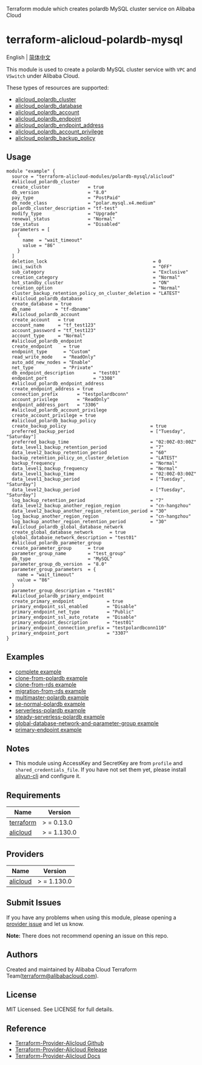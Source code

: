 Terraform module which creates polardb MySQL cluster service on Alibaba Cloud

terraform-alicloud-polardb-mysql
=====================================================================

English | [简体中文](README-CN.md)

This module is used to create a polardb MySQL cluster service with `VPC` and `VSwitch` under Alibaba Cloud.

These types of resources are supported:


* [alicloud_polardb_cluster](https://registry.terraform.io/providers/aliyun/alicloud/latest/docs/resources/polardb_cluster)
* [alicloud_polardb_database](https://registry.terraform.io/providers/aliyun/alicloud/latest/docs/resources/polardb_database)
* [alicloud_polardb_account](https://registry.terraform.io/providers/aliyun/alicloud/latest/docs/resources/polardb_account)
* [alicloud_polardb_endpoint](https://registry.terraform.io/providers/aliyun/alicloud/latest/docs/resources/polardb_endpoint)
* [alicloud_polardb_endpoint_address](https://registry.terraform.io/providers/aliyun/alicloud/latest/docs/resources/polardb_endpoint_address)
* [alicloud_polardb_account_privilege](https://registry.terraform.io/providers/aliyun/alicloud/latest/docs/resources/polardb_account_privilege)
* [alicloud_polardb_backup_policy](https://registry.terraform.io/providers/aliyun/alicloud/latest/docs/resources/polardb_backup_policy)

## Usage

```hcl
module "example" {
  source = "terraform-alicloud-modules/polardb-mysql/alicloud"
  #alicloud_polardb_cluster
  create_cluster              = true
  db_version                  = "8.0"
  pay_type                    = "PostPaid"
  db_node_class               = "polar.mysql.x4.medium"
  polardb_cluster_description = "tf-test"
  modify_type                 = "Upgrade"
  renewal_status              = "Normal"
  tde_status                  = "Disabled"
  parameters = [
    {
      name  = "wait_timeout"
      value = "86"
    }
  ]
  deletion_lock                                       = 0
  imci_switch                                         = "OFF"
  sub_category                                        = "Exclusive"
  creation_category                                   = "Normal"
  hot_standby_cluster                                 = "ON"
  creation_option                                     = "Normal"
  cluster_backup_retention_policy_on_cluster_deletion = "LATEST"
  #alicloud_polardb_database
  create_database = true
  db_name         = "tf-dbname"
  #alicloud_polardb_account
  create_account   = true
  account_name     = "tf_test123"
  account_password = "tf_test123"
  account_type     = "Normal"
  #alicloud_polardb_endpoint
  create_endpoint    = true
  endpoint_type      = "Custom"
  read_write_mode    = "ReadOnly"
  auto_add_new_nodes = "Enable"
  net_type           = "Private"
  db_endpoint_description       = "test01"
  endpoint_port                 = "3308"
  #alicloud_polardb_endpoint_address
  create_endpoint_address = true
  connection_prefix       = "testpolardbconn"
  account_privilege       = "ReadOnly"
  endpoint_address_port   = "3306"
  #alicloud_polardb_account_privilege
  create_account_privilege = true
  #alicloud_polardb_backup_policy
  create_backup_policy                               = true
  preferred_backup_period                            = ["Tuesday", "Saturday"]
  preferred_backup_time                              = "02:00Z-03:00Z"
  data_level1_backup_retention_period                = "7"
  data_level2_backup_retention_period                = "60"
  backup_retention_policy_on_cluster_deletion        = "LATEST"
  backup_frequency                                   = "Normal"
  data_level1_backup_frequency                       = "Normal"
  data_level1_backup_time                            = "02:00Z-03:00Z"
  data_level1_backup_period                          = ["Tuesday", "Saturday"]
  data_level2_backup_period                          = ["Tuesday", "Saturday"]
  log_backup_retention_period                        = "7"
  data_level2_backup_another_region_region           = "cn-hangzhou"
  data_level2_backup_another_region_retention_period = "30"
  log_backup_another_region_region                   = "cn-hangzhou"
  log_backup_another_region_retention_period         = "30"
  #alicloud_polardb_global_database_network
  create_global_database_network      = true
  global_database_network_description = "test01"
  #alicloud_polardb_parameter_group
  create_parameter_group      = true
  parameter_group_name        = "test_group"
  db_type                     = "MySQL"
  parameter_group_db_version  = "8.0"
  parameter_group_parameters  = {
    name = "wait_timeout"
    value = "86"
  }
  parameter_group_description = "test01"
  #alicloud_polardb_primary_endpoint
  create_primary_endpoint            = true
  primary_endpoint_ssl_enabled       = "Disable"
  primary_endpoint_net_type          = "Public"
  primary_endpoint_ssl_auto_rotate   = "Disable"
  primary_endpoint_description       = "test01"
  primary_endpoint_connection_prefix = "testpolardbconn110"
  primary_endpoint_port              = "3307"
}
```

## Examples

* [complete example](https://github.com/terraform-alicloud-modules/terraform-alicloud-polardb-mysql/tree/main/examples/complete)
* [clone-from-polardb example](https://github.com/terraform-alicloud-modules/terraform-alicloud-polardb-mysql/tree/main/examples/clone-from-polardb)
* [clone-from-rds example](https://github.com/terraform-alicloud-modules/terraform-alicloud-polardb-mysql/tree/main/examples/clone-from-rds)
* [migration-from-rds example](https://github.com/terraform-alicloud-modules/terraform-alicloud-polardb-mysql/tree/main/examples/migration-from-rds)
* [multimaster-polardb example](https://github.com/terraform-alicloud-modules/terraform-alicloud-polardb-mysql/tree/main/examples/multimaster-polardb)
* [se-normal-polardb example](https://github.com/terraform-alicloud-modules/terraform-alicloud-polardb-mysql/tree/main/examples/se-normal-polardb)
* [serverless-polardb example](https://github.com/terraform-alicloud-modules/terraform-alicloud-polardb-mysql/tree/main/examples/serverless-polardb)
* [steady-serverless-polardb example](https://github.com/terraform-alicloud-modules/terraform-alicloud-polardb-mysql/tree/main/examples/steady-serverless-polardb)
* [global-database-network-and-parameter-group example](https://github.com/terraform-alicloud-modules/terraform-alicloud-polardb-mysql/tree/main/examples/global-database-network-and-parameter-group)
* [primary-endpoint example](https://github.com/terraform-alicloud-modules/terraform-alicloud-polardb-mysql/tree/main/examples/primary-endpoint)
## Notes

* This module using AccessKey and SecretKey are from `profile` and `shared_credentials_file`. If you have not set them
  yet, please install [aliyun-cli](https://github.com/aliyun/aliyun-cli#installation) and configure it.

## Requirements

| Name | Version |
|------|---------|
| <a name="requirement_terraform"></a> [terraform](#requirement\_terraform) | > = 0.13.0 |
| <a name="requirement_alicloud"></a> [alicloud](#requirement\_alicloud) | > = 1.130.0 |

## Providers

| Name | Version |
|------|---------|
| <a name="provider_alicloud"></a> [alicloud](#provider\_alicloud) | > = 1.130.0 |

## Submit Issues

If you have any problems when using this module, please opening
a [provider issue](https://github.com/aliyun/terraform-provider-alicloud/issues/new) and let us know.

**Note:** There does not recommend opening an issue on this repo.

## Authors

Created and maintained by Alibaba Cloud Terraform Team(terraform@alibabacloud.com).

## License

MIT Licensed. See LICENSE for full details.

## Reference

* [Terraform-Provider-Alicloud Github](https://github.com/aliyun/terraform-provider-alicloud)
* [Terraform-Provider-Alicloud Release](https://releases.hashicorp.com/terraform-provider-alicloud/)
* [Terraform-Provider-Alicloud Docs](https://registry.terraform.io/providers/aliyun/alicloud/latest/docs)
